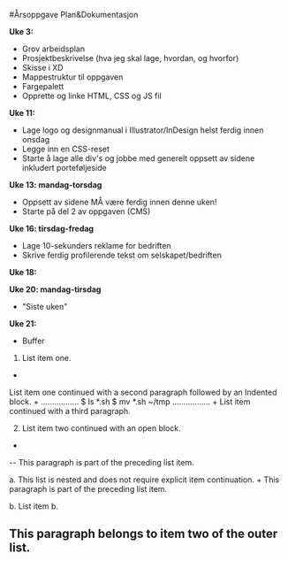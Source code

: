 #Årsoppgave Plan&Dokumentasjon

**Uke 3:**
  - Grov arbeidsplan
  - Prosjektbeskrivelse (hva jeg skal lage, hvordan, og hvorfor)
  - Skisse i XD
  - Mappestruktur til oppgaven
  - Fargepalett
  - Opprette og linke HTML, CSS og JS fil

**Uke 11:**
  - Lage logo og designmanual i Illustrator/InDesign helst ferdig innen onsdag
  - Legge inn en CSS-reset
  - Starte å lage alle div's og jobbe med generelt oppsett av sidene inkludert porteføljeside

**Uke 13: mandag-torsdag**
 - Oppsett av sidene MÅ være ferdig innen denne uken!
 - Starte på del 2 av oppgaven (CMS)

**Uke 16: tirsdag-fredag**
 - Lage 10-sekunders reklame for bedriften
 - Skrive ferdig profilerende tekst om selskapet/bedriften

**Uke 18:**

**Uke 20: mandag-tirsdag**
 - "Siste uken"

**Uke 21:**
 - Buffer


1. List item one.
+
List item one continued with a second paragraph followed by an
Indented block.
+
.................
$ ls *.sh
$ mv *.sh ~/tmp
.................
+
List item continued with a third paragraph.

2. List item two continued with an open block.
+
--
This paragraph is part of the preceding list item.

a. This list is nested and does not require explicit item
continuation.
+
This paragraph is part of the preceding list item.

b. List item b.

This paragraph belongs to item two of the outer list.
--
